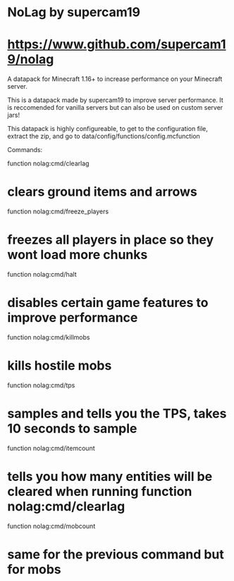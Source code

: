 # NoLag by supercam19
# https://www.github.com/supercam19/nolag

A datapack for Minecraft 1.16+ to increase performance on your Minecraft server.

This is a datapack made by supercam19 to improve server performance. It is reccomended for vanilla servers but can also be used on custom server jars!

This datapack is highly configureable, to get to the configuration file, extract the zip, and go to data/config/functions/config.mcfunction

Commands:

function nolag:cmd/clearlag 
# clears ground items and arrows

function nolag:cmd/freeze_players 
# freezes all players in place so they wont load more chunks

function nolag:cmd/halt 
# disables certain game features to improve performance

function nolag:cmd/killmobs 
# kills hostile mobs

function nolag:cmd/tps 
# samples and tells you the TPS, takes 10 seconds to sample

function nolag:cmd/itemcount 
# tells you how many entities will be cleared when running function nolag:cmd/clearlag

function nolag:cmd/mobcount 
# same for the previous command but for mobs
